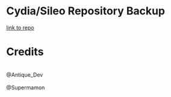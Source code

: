# Cydia/Sileo Repository Backup
<a href="https://repo.owlly.me/" target="_blank">link to repo</a>

# Credits
<br>@Antique_Dev</br>
<br>@Supermamon</br>
